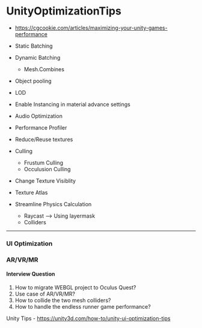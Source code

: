 # UnityOptimizationTips


* https://cgcookie.com/articles/maximizing-your-unity-games-performance


* Static Batching
* Dynamic Batching
   * Mesh.Combines  
* Object pooling
* LOD
* Enable Instancing in material advance settings
* Audio Optimization 
* Performance Profiler
* Reduce/Reuse textures
* Culling
  * Frustum Culling
  * Occulusion Culling
* Change Texture Visiblity
* Texture Atlas
* Streamline Physics Calculation
  * Raycast --> Using layermask
  * Colliders

----
### UI Optimization


### AR/VR/MR

#### Interview Question 
1. How to migrate WEBGL project to Oculus Quest?
2. Use case of AR/VR/MR?
3. How to collide the two mesh colliders?
4. How to handle the endless runner game performance?

Unity Tips - https://unity3d.com/how-to/unity-ui-optimization-tips
